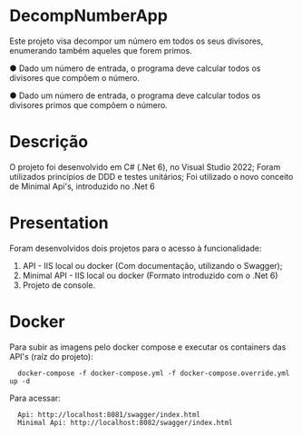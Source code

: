 # DecompNumberApp

Este projeto visa decompor um número em todos os seus divisores, enumerando também aqueles que forem primos.

● Dado um número de entrada, o programa deve calcular todos os divisores que compõem o número.

● Dado um número de entrada, o programa deve calcular todos os divisores primos que compõem o número.

# Descrição

O projeto foi desenvolvido em C# (.Net 6), no Visual Studio 2022;
Foram utilizados princípios de DDD e testes unitários;
Foi utilizado o novo conceito de Minimal Api's, introduzido no .Net 6

# Presentation

Foram desenvolvidos dois projetos para o acesso à funcionalidade:  

1. API - IIS local ou docker (Com documentação, utilizando o Swagger);
2. Minimal API - IIS local ou docker (Formato introduzido com o .Net 6)
3. Projeto de console.

# Docker

Para subir as imagens pelo docker compose e executar os containers das API's (raíz do projeto):

```
  docker-compose -f docker-compose.yml -f docker-compose.override.yml up -d 
```

Para acessar:

```
  Api: http://localhost:8081/swagger/index.html
  Minimal Api: http://localhost:8082/swagger/index.html
```


